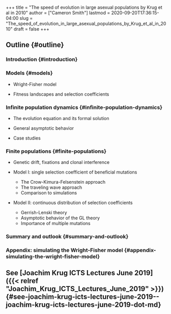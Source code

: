 +++
title = "The speed of evolution in large asexual populations by Krug et al in 2010"
author = ["Cameron Smith"]
lastmod = 2020-09-20T17:36:15-04:00
slug = "The_speed_of_evolution_in_large_asexual_populations_by_Krug_et_al_in_2010"
draft = false
+++

## Outline {#outline}


### Introduction {#introduction}


### Models {#models}

<!--list-separator-->

-  Wright-Fisher model

<!--list-separator-->

-  Fitness landscapes and selection coefficients


### Infinite population dynamics {#infinite-population-dynamics}

<!--list-separator-->

-  The evolution equation and its formal solution

<!--list-separator-->

-  General asymptotic behavior

<!--list-separator-->

-  Case studies


### Finite populations {#finite-populations}

<!--list-separator-->

-  Genetic drift, fixations and clonal interference

<!--list-separator-->

-  Model I: single selection coefficient of beneficial mutations

    <!--list-separator-->

    -  The Crow-Kimura-Felsenstein approach

    <!--list-separator-->

    -  The traveling wave approach

    <!--list-separator-->

    -  Comparison to simulations

<!--list-separator-->

-  Model II: continuous distribution of selection coefficients

    <!--list-separator-->

    -  Gerrish-Lenski theory

    <!--list-separator-->

    -  Asymptotic behavior of the GL theory

    <!--list-separator-->

    -  Importance of multiple mutations


### Summary and outlook {#summary-and-outlook}


### Appendix: simulating the Wright-Fisher model {#appendix-simulating-the-wright-fisher-model}


## See [Joachim Krug ICTS Lectures June 2019]({{< relref "Joachim_Krug_ICTS_Lectures_June_2019" >}}) {#see-joachim-krug-icts-lectures-june-2019--joachim-krug-icts-lectures-june-2019-dot-md}
